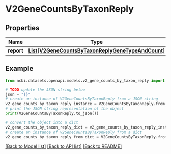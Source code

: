 # V2GeneCountsByTaxonReply


## Properties

Name | Type | Description | Notes
------------ | ------------- | ------------- | -------------
**report** | [**List[V2GeneCountsByTaxonReplyGeneTypeAndCount]**](V2GeneCountsByTaxonReplyGeneTypeAndCount.md) |  | [optional] 

## Example

```python
from ncbi.datasets.openapi.models.v2_gene_counts_by_taxon_reply import V2GeneCountsByTaxonReply

# TODO update the JSON string below
json = "{}"
# create an instance of V2GeneCountsByTaxonReply from a JSON string
v2_gene_counts_by_taxon_reply_instance = V2GeneCountsByTaxonReply.from_json(json)
# print the JSON string representation of the object
print(V2GeneCountsByTaxonReply.to_json())

# convert the object into a dict
v2_gene_counts_by_taxon_reply_dict = v2_gene_counts_by_taxon_reply_instance.to_dict()
# create an instance of V2GeneCountsByTaxonReply from a dict
v2_gene_counts_by_taxon_reply_from_dict = V2GeneCountsByTaxonReply.from_dict(v2_gene_counts_by_taxon_reply_dict)
```
[[Back to Model list]](../README.md#documentation-for-models) [[Back to API list]](../README.md#documentation-for-api-endpoints) [[Back to README]](../README.md)


